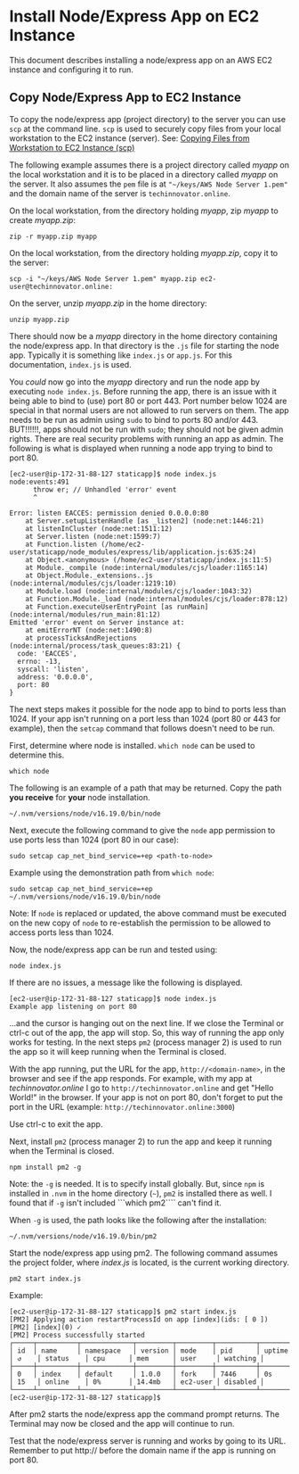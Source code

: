 # Install Node/Express App on EC2 Instance

This document describes installing a node/express app on an AWS EC2 instance and configuring it to run.

## Copy Node/Express App to EC2 Instance

To copy the node/express app (project directory) to the server you can use ```scp``` at the command line. ```scp``` is used to securely copy files from your local workstation to the EC2 instance (server). See: [Copying Files from Workstation to EC2 Instance (scp)](aws_ec2_copy_files.md)

The following example assumes there is a project directory called *myapp* on the local workstation and it is to be placed in a directory called 
*myapp* on the server. It also assumes the ```pem``` file is at ```"~/keys/AWS Node Server 1.pem"``` and the domain name of the server is ```techinnovator.online```.

On the local workstation, from the directory holding *myapp*, zip *myapp* to create *myapp.zip*:

```zip -r myapp.zip myapp```

On the local workstation, from the directory holding *myapp.zip*, copy it to the server:

```scp -i "~/keys/AWS Node Server 1.pem" myapp.zip ec2-user@techinnovator.online:```

On the server, unzip *myapp.zip* in the home directory:

```unzip myapp.zip```

There should now be a *myapp* directory in the home directory containing the node/express app. In that directory is the 
```.js``` file for starting the node app. Typically it is something like ```index.js``` or ```app.js```.  For this documentation, 
```index.js``` is used.

You *could* now go into the *myapp* directory and run the node app by executing ```node index.js```. Before running the app,
there is an issue with it being able to bind to (use) port 80 or port 443. Port number below 1024 are
special in that normal users are not allowed to run servers on them. The app needs to be run as admin using ```sudo``` to
bind to ports 80 and/or 443. BUT!!!!!!, apps should not be run with ```sudo```; they should not be given admin rights. There are
real security problems with running an app as admin. The following is what is displayed when running a node app trying to 
bind to port 80.

```
[ec2-user@ip-172-31-88-127 staticapp]$ node index.js
node:events:491
      throw er; // Unhandled 'error' event
      ^

Error: listen EACCES: permission denied 0.0.0.0:80
    at Server.setupListenHandle [as _listen2] (node:net:1446:21)
    at listenInCluster (node:net:1511:12)
    at Server.listen (node:net:1599:7)
    at Function.listen (/home/ec2-user/staticapp/node_modules/express/lib/application.js:635:24)
    at Object.<anonymous> (/home/ec2-user/staticapp/index.js:11:5)
    at Module._compile (node:internal/modules/cjs/loader:1165:14)
    at Object.Module._extensions..js (node:internal/modules/cjs/loader:1219:10)
    at Module.load (node:internal/modules/cjs/loader:1043:32)
    at Function.Module._load (node:internal/modules/cjs/loader:878:12)
    at Function.executeUserEntryPoint [as runMain] (node:internal/modules/run_main:81:12)
Emitted 'error' event on Server instance at:
    at emitErrorNT (node:net:1490:8)
    at processTicksAndRejections (node:internal/process/task_queues:83:21) {
  code: 'EACCES',
  errno: -13,
  syscall: 'listen',
  address: '0.0.0.0',
  port: 80
}
```

The next steps makes it possible for the node app to bind to ports less than 1024. If your app isn't running on a port
less than 1024 (port 80 or 443 for example), then the ```setcap``` command that follows doesn't need to be run.

First, determine where node is installed. ```which node``` can be used to determine this.

```which node```

The following is an example of a path that may be returned. Copy the path **you receive** for **your** node installation.

```~/.nvm/versions/node/v16.19.0/bin/node```

Next, execute the following command to give the ```node``` app permission to use ports less than 1024 (port 80 in our case):

```sudo setcap cap_net_bind_service=+ep <path-to-node>```

Example using the demonstration path from ```which node```:

```sudo setcap cap_net_bind_service=+ep ~/.nvm/versions/node/v16.19.0/bin/node```

Note: If ```node``` is replaced or updated, the above command must be executed on the new copy of ```node``` to re-establish the permission to be allowed to access ports less than 1024.

Now, the node/express app can be run and tested using:

```node index.js```

If there are no issues, a message like the following is displayed.

```
[ec2-user@ip-172-31-88-127 staticapp]$ node index.js
Example app listening on port 80
```
...and the cursor is hanging out on the next line. If we close the Terminal or ctrl-c out of the app, the app will stop. 
So, this way of running the app only works for testing. In the next steps ```pm2``` (process manager 2) is used to run the app
so it will keep running when the Terminal is closed.

With the app running, put the URL for the app, ```http://<domain-name>```, in the browser and see if the app responds. For example,
with my app at *techinnovator.online* I go to ```http://techinnovator.online``` and get "Hello World!" in the browser. If your app
is not on port 80, don't forget to put the port in the URL (example: ```http://techinnovator.online:3000```)

Use ctrl-c to exit the app.

Next, install ```pm2``` (process manager 2) to run the app and keep it running when the Terminal is closed.

```npm install pm2 -g```

Note: the ```-g``` is needed. It is to specify install globally. But, since ```npm``` is installed in ```.nvm``` in the
home directory (```~```), ```pm2``` is installed there as well. I found that if ```-g``` isn't included ```which pm2```` can't find it.

When ```-g``` is used, the path looks like the following after the installation:

```
~/.nvm/versions/node/v16.19.0/bin/pm2
```

Start the node/express app using pm2. The following command assumes the project folder, where *index.js* is located, is the current working directory.

```pm2 start index.js```

Example:

```
[ec2-user@ip-172-31-88-127 staticapp]$ pm2 start index.js
[PM2] Applying action restartProcessId on app [index](ids: [ 0 ])
[PM2] [index](0) ✓
[PM2] Process successfully started
┌─────┬──────────┬─────────────┬─────────┬─────────┬──────────┬────────┬──────┬───────────┬──────────┬──────────┬──────────┬──────────┐
│ id  │ name     │ namespace   │ version │ mode    │ pid      │ uptime │ ↺    │ status    │ cpu      │ mem      │ user     │ watching │
├─────┼──────────┼─────────────┼─────────┼─────────┼──────────┼────────┼──────┼───────────┼──────────┼──────────┼──────────┼──────────┤
│ 0   │ index    │ default     │ 1.0.0   │ fork    │ 7446     │ 0s     │ 15   │ online    │ 0%       │ 14.4mb   │ ec2-user │ disabled │
└─────┴──────────┴─────────────┴─────────┴─────────┴──────────┴────────┴──────┴───────────┴──────────┴──────────┴──────────┴──────────┘
[ec2-user@ip-172-31-88-127 staticapp]$ 

```

After pm2 starts the node/express app the command prompt returns. The Terminal may now be closed and the app will continue to run.

Test that the node/express server is running and works by going to its URL. Remember to put http:// before the domain name if the app is running on port 80.
 



